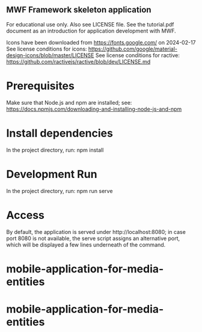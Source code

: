 ## MWF Framework skeleton application
For educational use only. Also see LICENSE file. See the tutorial.pdf document as an introduction for application development with MWF.

Icons have been downloaded from https://fonts.google.com/ on 2024-02-17
See license conditions for icons: https://github.com/google/material-design-icons/blob/master/LICENSE
See license conditions for ractive: https://github.com/ractivejs/ractive/blob/dev/LICENSE.md

# Prerequisites
Make sure that Node.js and npm are installed; see: https://docs.npmjs.com/downloading-and-installing-node-js-and-npm

# Install dependencies
In the project directory, run: npm install

# Development Run
In the project directory, run: npm run serve

# Access
By default, the application is served under http://localhost:8080; in case port 8080 is not available, the serve script assigns an alternative port, which will be displayed a few lines underneath of the command. 
# mobile-application-for-media-entities
# mobile-application-for-media-entities

